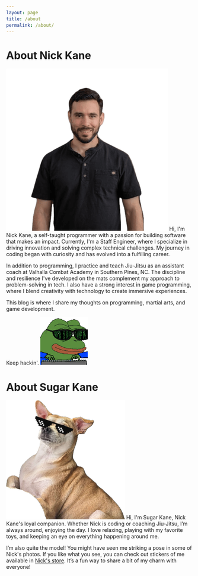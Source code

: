 ```yaml
---
layout: page
title: /about
permalink: /about/
---
```


# About Nick Kane

<img src="/assets/about-me/nkane-profile-no-background.png" class="profile-small-img" />
Hi, I'm Nick Kane, a self-taught programmer with a passion for building software that makes an impact. Currently, I'm 
a Staff Engineer, where I specialize in driving innovation and solving complex technical challenges. My journey in 
coding began with curiosity and has evolved into a fulfilling career.

In addition to programming, I practice and teach Jiu-Jitsu as an assistant coach at Valhalla Combat Academy in Southern
Pines, NC. The discipline and resilience I've developed on the mats complement my approach to problem-solving in tech.
I also have a strong interest in game programming, where I blend creativity with technology to create immersive
experiences.

This blog is where I share my thoughts on programming, martial arts, and game development.

Keep hackin'.
<img src="/assets/gifs/hackerman-emote.gif" class="profile-small-img" />

# About Sugar Kane

<img src="/assets/about-me/suggie-deal-with-it.png" class="profile-small-img" />
Hi, I'm Sugar Kane, Nick Kane's loyal companion. Whether Nick is coding or coaching Jiu-Jitsu, I’m always around, 
enjoying the day. I love relaxing, playing with my favorite toys, and keeping an eye on everything happening around me.

I’m also quite the model! You might have seen me striking a pose in some of Nick's photos. If you like what you see,
you can check out stickers of me available in [Nick's store][sticker-mule]. It’s a fun way to share a bit of my charm
with everyone!

[sticker-mule]: https://www.stickermule.com/nkane
